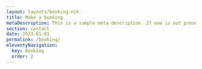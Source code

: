 ```yaml
---
layout: layouts/booking.njk
title: Make a booking
metaDescription: This is a sample meta description. If one is not present in your page/post's front matter, the default metadata.description will be used instead.
section: contact
date: 2023-01-01
permalink: /booking/
eleventyNavigation:
  key: Booking
  order: 2
---
```


